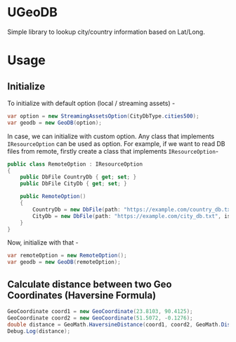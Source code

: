 # UGeoDB

Simple library to lookup city/country information based on Lat/Long.

# Usage

## Initialize

To initialize with default option (local / streaming assets) -

```csharp
var option = new StreamingAssetsOption(CityDbType.cities500);
var geodb = new GeoDB(option);
```

In case, we can initialize with custom option. Any class that implements `IResourceOption` can be used as option. For example, if we want to read DB files from remote, firstly create a class that implements `IResourceOption`-

```csharp
public class RemoteOption : IResourceOption
{
    public DbFile CountryDb { get; set; }
    public DbFile CityDb { get; set; }

    public RemoteOption()
    {
        CountryDb = new DbFile(path: "https://example.com/country_db.txt", isRemote: true);
        CityDb = new DbFile(path: "https://example.com/city_db.txt", isRemote: true);
    }
}
```

Now, initialize with that -

```csharp
var remoteOption = new RemoteOption();
var geodb = new GeoDB(remoteOption);
```

## Calculate distance between two Geo Coordinates (Haversine Formula)

```csharp
GeoCoordinate coord1 = new GeoCoordinate(23.8103, 90.4125);
GeoCoordinate coord2 = new GeoCoordinate(51.5072, -0.1276);
double distance = GeoMath.HaversineDistance(coord1, coord2, GeoMath.DistanceUnit.Kilometers);
Debug.Log(distance);
```
